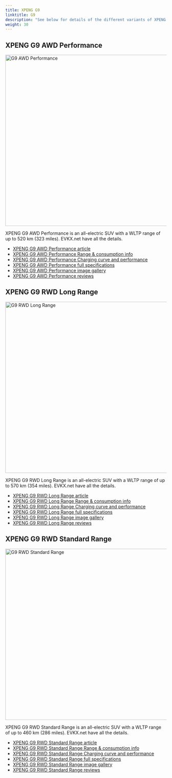 ```yaml
---
title: XPENG G9
linktitle: G9
description: "See below for details of the different variants of XPENG G9"
weight: 30
---
```

## XPENG G9 AWD Performance

<a href="/models/xpeng/g9/g9_awd_performance/"><img src="https://media.evkx.net/multimedia/models/xpeng/g9/g9_awd_performance/main_1_st.jpg" width="800" height="533" alt="G9 AWD Performance" ></a>

XPENG G9 AWD Performance is an all-electric SUV with a WLTP range of up to 520 km (323 miles). EVKX.net have all the details. 

- [XPENG G9 AWD Performance article](/models/xpeng/g9/g9_awd_performance/)
- [XPENG G9 AWD Performance Range & consumption info](/models/xpeng/g9/g9_awd_performance//rangeandconsumption)
- [XPENG G9 AWD Performance Charging curve and performance](/models/xpeng/g9/g9_awd_performance//chargingcurve)
- [XPENG G9 AWD Performance full specifications](/models/xpeng/g9/g9_awd_performance//specifications)
- [XPENG G9 AWD Performance image gallery](/models/xpeng/g9/g9_awd_performance//gallery)
- [XPENG G9 AWD Performance reviews](/models/xpeng/g9/g9_awd_performance//reviews)

## XPENG G9 RWD Long Range

<a href="/models/xpeng/g9/g9_rwd_long_range/"><img src="https://media.evkx.net/multimedia/models/xpeng/g9/g9_rwd_long_range/main_1_st.jpg" width="800" height="533" alt="G9 RWD Long Range" ></a>

XPENG G9 RWD Long Range is an all-electric SUV with a WLTP range of up to 570 km (354 miles). EVKX.net have all the details. 

- [XPENG G9 RWD Long Range article](/models/xpeng/g9/g9_rwd_long_range/)
- [XPENG G9 RWD Long Range Range & consumption info](/models/xpeng/g9/g9_rwd_long_range//rangeandconsumption)
- [XPENG G9 RWD Long Range Charging curve and performance](/models/xpeng/g9/g9_rwd_long_range//chargingcurve)
- [XPENG G9 RWD Long Range full specifications](/models/xpeng/g9/g9_rwd_long_range//specifications)
- [XPENG G9 RWD Long Range image gallery](/models/xpeng/g9/g9_rwd_long_range//gallery)
- [XPENG G9 RWD Long Range reviews](/models/xpeng/g9/g9_rwd_long_range//reviews)

## XPENG G9 RWD Standard Range

<a href="/models/xpeng/g9/g9_rwd_standard_range/"><img src="https://media.evkx.net/multimedia/models/xpeng/g9/g9_rwd_standard_range/main_1_st.jpg" width="800" height="533" alt="G9 RWD Standard Range" ></a>

XPENG G9 RWD Standard Range is an all-electric SUV with a WLTP range of up to 460 km (286 miles). EVKX.net have all the details. 

- [XPENG G9 RWD Standard Range article](/models/xpeng/g9/g9_rwd_standard_range/)
- [XPENG G9 RWD Standard Range Range & consumption info](/models/xpeng/g9/g9_rwd_standard_range//rangeandconsumption)
- [XPENG G9 RWD Standard Range Charging curve and performance](/models/xpeng/g9/g9_rwd_standard_range//chargingcurve)
- [XPENG G9 RWD Standard Range full specifications](/models/xpeng/g9/g9_rwd_standard_range//specifications)
- [XPENG G9 RWD Standard Range image gallery](/models/xpeng/g9/g9_rwd_standard_range//gallery)
- [XPENG G9 RWD Standard Range reviews](/models/xpeng/g9/g9_rwd_standard_range//reviews)

